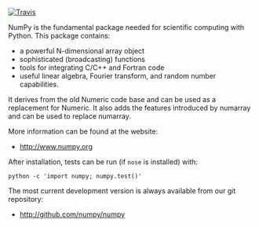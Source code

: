 [![Travis](https://img.shields.io/travis/numpy/numpy.svg)](https://travis-ci.org/numpy/numpy) 

NumPy is the fundamental package needed for scientific computing with Python.
This package contains:

   * a powerful N-dimensional array object
   * sophisticated (broadcasting) functions
   * tools for integrating C/C++ and Fortran code
   * useful linear algebra, Fourier transform, and random number capabilities.

It derives from the old Numeric code base and can be used as a replacement for Numeric. It also adds the features introduced by numarray and can be used to replace numarray.

More information can be found at the website:

* http://www.numpy.org

After installation, tests can be run (if ``nose`` is installed) with:

    python -c 'import numpy; numpy.test()'

The most current development version is always available from our
git repository:

* http://github.com/numpy/numpy

